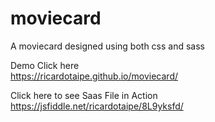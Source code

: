 # moviecard
A moviecard designed using both css and sass   

Demo
Click here   
https://ricardotaipe.github.io/moviecard/

Click here to see Saas File in Action   
https://jsfiddle.net/ricardotaipe/8L9yksfd/


